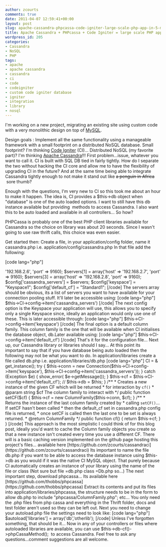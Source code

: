 ```yaml
---
author: zcourts
comments: true
date: 2011-04-07 12:59:41+00:00
layout: post
slug: apache-cassandra-phpcassa-code-igniter-large-scale-php-app-in-5-minutes
title: Apache Cassandra + PHPcassa + Code Igniter = large scale PHP app in 5 minutes
wordpress_id: 205
categories:
- Cassandra
- NoSQL
- PHP
tags:
- apache
- apache cassandra
- cassandra
- ci
- code
- codeigniter
- custom code igniter database
- igniter
- integration
- library
- nosql
---
```


I'm working on a new project, migrating an existing site using custom code with a very monolithic design on top of [MySQL](http://www.mysql.com/).

Design goals : Implement all the same functionality using a manageable framework with a small footprint on a distributed NoSQL database.
Small footprint? I'm thinking [Code Igniter](http://codeigniter.com/) (CI)... Distributed NoSQL (my favorite part)? I'm thinking [Apache Cassandra](http://cassandra.apache.org)!!!
First problem...issue, whatever you want to call it. CI is built with SQL DB tied in fairly tightly. How do I separate the two without hacking the CI core and allow me to have the flexibility of upgrading CI in the future? And at the same time being able to integrate Cassandra tightly enough to not make it stand out like <del>a penguin in Africa </del> sore thumb?

Enough with the questions, I'm very new to CI so this took me about an hour to make it happen. The idea is, CI provides a $this->db object when "database" is one of the auto loaded options. I want to still have this db instance available but providing  methods to access Cassandra. I also want this to be auto loaded and available in all controllers... So how?<!-- more -->

PHPCassa is probably one of the best PHP client libraries available for Cassandra so the choice on library was about 20 seconds. Since I wasn't going to use raw thrift calls, this choice was even easier.

Get started then:
Create a file, in your application/config folder, name it cassandra.php i.e. application/config/cassandra.php
In that file add the following:

[code lang="php"]
<?php
$servers[0] = array('host' => '192.168.2.6', 'port' => 9160);
$servers[1] = array('host' => '192.168.2.7', 'port' => 9160);
$servers[3] = array('host' => '192.168.2.8', 'port' => 9160);
$config['cassandra_servers'] = $servers;
$config['keyspace'] = "Keyspace1";
$config['default_cf'] = "Standard1";
[/code]

The servers array should be obvious, its a list of servers you want to have available for your connection
pooling stuff. It'll later be accessible using:

[code lang="php"]
$this->CI->config->item('cassandra_servers')
[/code]

The next config option is the Keyspace your application will use, this allows you to specify only a single Keyspace
since, ideally an application would only use one of these. This is later accessible through:

[code lang="php"]
$this->CI->config->item('keyspace')
[/code]

The final option is a default column family. This column family is the one that will be available when CI initialises
the database object, db.Later available using:

[code lang="php"]
$this->CI->config->item('default_cf')
[/code]

That's it for the configuration file... Next up, our Cassandra library or libraries should I say...
At this point its important to say that if you have database being auto loaded then the following may
not be what you want to do.
In application/libraries create a file called db.php i.e. application/libraries/db.php

[code lang="php"]
<?php

require_once('phpcassa/connection.php');
require_once('phpcassa/columnfamily.php');

/**
 * @author Courtney
 */
class Db {

    private $CI;
//    public $db;
    private $conn;
    /**
     * @var ColumnFamily
     */
    private $cf;

    /**
     * Init connection for the database using the settings in the cassandra.php
     * config file...
     */
    public function __construct() {
        $this->CI = & get_instance();
        try {
            $this->conn = new Connection($this->CI->config->item('keyspace'),
                            $this->CI->config->item('cassandra_servers'));
        } catch (Exception $e) {
            show_error( $e->getMessage());
        }
        $this->cf = $this->CI->config->item('default_cf');
//        $this->db = $this;
    }

    /**
     * Creates a new instance of the given CF which will be returned
     * for interaction by <code>cf()</code>
     * @param string $cf The column family to interact with
     */
    public function setCF($cf) {
        $this->cf = new ColumnFamily($this->conn, $cf);
    }

    /**
     * Returns the instance of the last column family created by
     * calling <code>setCF()</code>... If setCF hasn't been called
     * then the default_cf set in cassandra.php config file is returned,
     * once setCF is called then the last one to be set is always returned.
     * @return ColumnFamily
     */
    public function cf() {
        return $this->cf;
    }

}
[/code]

This approach is the most simplistic I could think of for this blog post, ideally you'd want to cache
the Column family objects you create so that a new instance isn't created every time you use a different CF.
There will is a basic caching version implemented on the github page hosting this project's files... available here
[https://github.com/zcourts/cassandraci](https://github.com/zcourts/cassandraci)
Its important to name the file db.php if you want to be able to access the database instance using $this->db as you
would if it was the native CI MySQL object. That purely because CI automatically creates an instance of your library
using the name of the file or class (Not sure but file =db.php class =Db.php so...)
The next important step, download phpcassa... Its available here [https://github.com/thobbs/phpcassa](https://github.com/thobbs/phpcassa)
Extract its contents and put its files into application/libraries/phpcassa, the structure needs to be in the form
to allow db.php to include "phpcassa/ColumnFamily.php"; etc... You only need the .php files from php cassa and
everything in the Thrift folder, docs and test folder aren't used so they can be left out.

Next you need to change your autoload.php file
the settings need to look like:

[code lang="php"]
$autoload['libraries'] = array('db','otherlib');
[/code]

Unless I've forgotten something, that should be it...
Now in any of your controllers or files where autoloaded libraries are available, you can use
$this->db-cf()->phpCassaMethod();  to access Cassandra.
Feel free to ask any questions...comment suggestions are all welcome.
